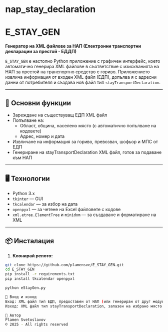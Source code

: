 # nap_stay_declaration

# E_STAY_GEN

**Генератор на XML файлове за НАП (Електронни транспортни декларации за престой - ЕДДП)**

`E_STAY_GEN` е настолно Python приложение с графичен интерфейс, което автоматично генерира XML файлове в съответствие с изискванията на НАП за престой на транспортно средство с гориво. Приложението извлича информация от входен XML файл (ЕДП), допълва я с адресни данни от потребителя и създава нов файл тип `stayTransportDeclaration`.

---

## 🔧 Основни функции

- Зареждане на съществуващ ЕДП XML файл
- Попълване на:
  - Област, община, населено място (с автоматично попълване на кодовете)
  - Адрес, номер и дата
- Извличане на информация за гориво, превозвач, шофьор и МПС от ЕДП
- Генериране на stayTransportDeclaration XML файл, готов за подаване към НАП

---

## 🖥️ Технологии

- Python 3.x
- `tkinter` — GUI
- `tkcalendar` — за избор на дата
- `openpyxl` — за четене на Excel файловете с кодове
- `xml.etree.ElementTree` и `minidom` — за създаване и форматиране на XML

---

## 📦 Инсталация

1. **Клонирай репото:**

```bash
git clone https://github.com/plamensve/E_STAY_GEN.git
cd E_STAY_GEN
pip install -r requirements.txt
pip install tkcalendar openpyxl

python eStayGen.py

📁 Вход и изход
Вход: XML файл тип ЕДП, предоставен от НАП (или генериран от друг модул)
Изход: XML файл тип stayTransportDeclaration, запазен на избрано място

📝 Автор
Plamen Svetoslavov
© 2025 - All rights reserved


